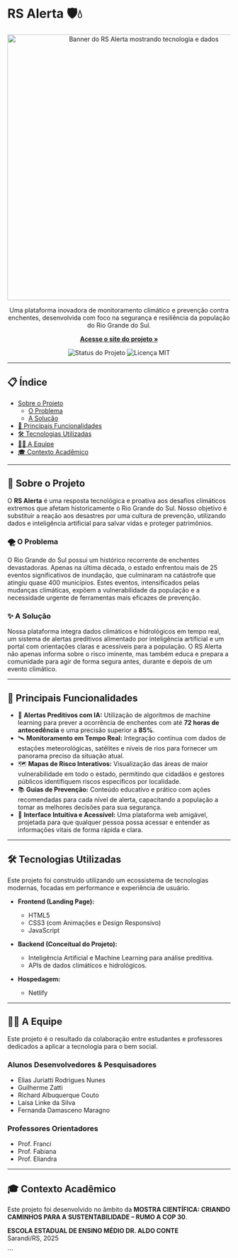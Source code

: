 # RS Alerta 🛡️💧

<p align="center">
  <img src="https://images.unsplash.com/photo-1581091226825-a6a2a5aee158?q=80&w=1200&auto=format&fit=crop" alt="Banner do RS Alerta mostrando tecnologia e dados" width="600"/>
</p>

<p align="center">
  Uma plataforma inovadora de monitoramento climático e prevenção contra enchentes, desenvolvida com foco na segurança e resiliência da população do Rio Grande do Sul.
</p>

<p align="center">
  <a href="https://rsalerta.netlify.app/"><strong>Acesse o site do projeto »</strong></a>
</p>

<p align="center">
  <img src="https://img.shields.io/badge/status-em%20desenvolvimento-yellowgreen" alt="Status do Projeto"/>
  <img src="https://img.shields.io/badge/licen%C3%A7a-MIT-blue" alt="Licença MIT"/>
</p>

---

## 📋 Índice

- [Sobre o Projeto](#-sobre-o-projeto)
  - [O Problema](#-o-problema)
  - [A Solução](#-a-solução)
- [🚀 Principais Funcionalidades](#-principais-funcionalidades)
- [🛠️ Tecnologias Utilizadas](#️-tecnologias-utilizadas)
- [👨‍💻 A Equipe](#-a-equipe)
- [🎓 Contexto Acadêmico](#-contexto-acadêmico)

---

## 📖 Sobre o Projeto

O **RS Alerta** é uma resposta tecnológica e proativa aos desafios climáticos extremos que afetam historicamente o Rio Grande do Sul. Nosso objetivo é substituir a reação aos desastres por uma cultura de prevenção, utilizando dados e inteligência artificial para salvar vidas e proteger patrimônios.

### 🌪️ O Problema

O Rio Grande do Sul possui um histórico recorrente de enchentes devastadoras. Apenas na última década, o estado enfrentou mais de 25 eventos significativos de inundação, que culminaram na catástrofe que atingiu quase 400 municípios. Estes eventos, intensificados pelas mudanças climáticas, expõem a vulnerabilidade da população e a necessidade urgente de ferramentas mais eficazes de prevenção.

### ✨ A Solução

Nossa plataforma integra dados climáticos e hidrológicos em tempo real, um sistema de alertas preditivos alimentado por inteligência artificial e um portal com orientações claras e acessíveis para a população. O RS Alerta não apenas informa sobre o risco iminente, mas também educa e prepara a comunidade para agir de forma segura antes, durante e depois de um evento climático.

---

## 🚀 Principais Funcionalidades

-   🧠 **Alertas Preditivos com IA:** Utilização de algoritmos de machine learning para prever a ocorrência de enchentes com até **72 horas de antecedência** e uma precisão superior a **85%**.
-   🛰️ **Monitoramento em Tempo Real:** Integração contínua com dados de estações meteorológicas, satélites e níveis de rios para fornecer um panorama preciso da situação atual.
-   🗺️ **Mapas de Risco Interativos:** Visualização das áreas de maior vulnerabilidade em todo o estado, permitindo que cidadãos e gestores públicos identifiquem riscos específicos por localidade.
-   📚 **Guias de Prevenção:** Conteúdo educativo e prático com ações recomendadas para cada nível de alerta, capacitando a população a tomar as melhores decisões para sua segurança.
-   📱 **Interface Intuitiva e Acessível:** Uma plataforma web amigável, projetada para que qualquer pessoa possa acessar e entender as informações vitais de forma rápida e clara.

---

## 🛠️ Tecnologias Utilizadas

Este projeto foi construído utilizando um ecossistema de tecnologias modernas, focadas em performance e experiência de usuário.

-   **Frontend (Landing Page):**
    -   HTML5
    -   CSS3 (com Animações e Design Responsivo)
    -   JavaScript

-   **Backend (Conceitual do Projeto):**
    -   Inteligência Artificial e Machine Learning para análise preditiva.
    -   APIs de dados climáticos e hidrológicos.

-   **Hospedagem:**
    -   Netlify

---

## 👨‍💻 A Equipe

Este projeto é o resultado da colaboração entre estudantes e professores dedicados a aplicar a tecnologia para o bem social.

### Alunos Desenvolvedores & Pesquisadores
-   Elias Juriatti Rodrigues Nunes
-   Guilherme Zatti
-   Richard Albuquerque Couto
-   Laísa Linke da Silva
-   Fernanda Damasceno Maragno

### Professores Orientadores
-   Prof. Franci
-   Prof. Fabiana
-   Prof. Eliandra

---

## 🎓 Contexto Acadêmico

Este projeto foi desenvolvido no âmbito da **MOSTRA CIENTÍFICA: CRIANDO CAMINHOS PARA A SUSTENTABILIDADE – RUMO A COP 30**.

<p>
  <strong>ESCOLA ESTADUAL DE ENSINO MÉDIO DR. ALDO CONTE</strong><br>
  Sarandi/RS, 2025
</p>
```
